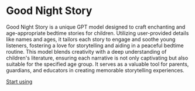 # Good Night Story

Good Night Story is a unique GPT model designed to craft enchanting and age-appropriate bedtime stories for children. Utilizing user-provided details like names and ages, it tailors each story to engage and soothe young listeners, fostering a love for storytelling and aiding in a peaceful bedtime routine. This model blends creativity with a deep understanding of children's literature, ensuring each narrative is not only captivating but also suitable for the specified age group. It serves as a valuable tool for parents, guardians, and educators in creating memorable storytelling experiences.

[Start using](https://chat.openai.com/g/g-xWBJThBtN)